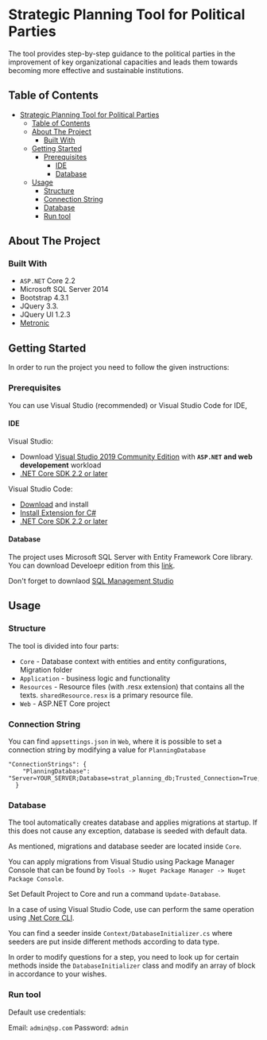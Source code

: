 # Strategic Planning Tool for Political Parties
The tool provides step-by-step guidance to the political parties in the improvement of key organizational capacities and leads them towards becoming more effective and sustainable institutions. 

<!-- TABLE OF CONTENTS -->
## Table of Contents

- [Strategic Planning Tool for Political Parties](#strategic-planning-tool-for-political-parties)
  - [Table of Contents](#table-of-contents)
  - [About The Project](#about-the-project)
    - [Built With](#built-with)
  - [Getting Started](#getting-started)
    - [Prerequisites](#prerequisites)
      - [IDE](#ide)
      - [Database](#database)
  - [Usage](#usage)
    - [Structure](#structure)
    - [Connection String](#connection-string)
    - [Database](#database-1)
    - [Run tool](#run-tool)



<!-- ABOUT THE PROJECT -->
## About The Project


### Built With

* `ASP.NET` Core 2.2
* Microsoft SQL Server 2014
* Bootstrap 4.3.1
* JQuery 3.3.
* JQuery UI 1.2.3
* [Metronic](https://keenthemes.com/metronic/)


<!-- GETTING STARTED -->
## Getting Started

In order to run the project you need to follow the given instructions:

### Prerequisites

You can use Visual Studio (recommended) or Visual Studio Code for IDE,

#### IDE

Visual Studio:
* Download [Visual Studio 2019 Community Edition](https://visualstudio.microsoft.com/downloads/?utm_medium=microsoft&utm_source=docs.microsoft.com&utm_campaign=inline+link&utm_content=download+vs2019) with **`ASP.NET` and web developement** workload
* [.NET Core SDK 2.2 or later](https://dotnet.microsoft.com/download/dotnet-core)


Visual Studio Code:
* [Download](https://code.visualstudio.com/download) and install
* [Install Extension for C#](https://marketplace.visualstudio.com/items?itemName=ms-dotnettools.csharp)
* [.NET Core SDK 2.2 or later](https://dotnet.microsoft.com/download/dotnet-core)

#### Database

The project uses Microsoft SQL Server with Entity Framework Core library.
You can download Develoepr edition from this [link](https://www.microsoft.com/en-us/sql-server/sql-server-downloads).

Don't forget to downlaod [SQL Management Studio](https://docs.microsoft.com/en-us/sql/ssms/download-sql-server-management-studio-ssms?view=sql-server-ver15)


<!-- USAGE EXAMPLES -->
## Usage

### Structure
The tool is divided into four parts:
* `Core` - Database context with entities and entity configurations, Migration folder
* `Application` - business logic and functionality
* `Resources` - Resource files (with .resx extension) that contains all the texts. `sharedResource.resx` is a primary resource file.
* `Web` - ASP.NET Core project

### Connection String

You can find `appsettings.json` in  `Web`, where it is possible to set a connection string by modifying a value for `PlanningDatabase`

```
"ConnectionStrings": {
    "PlanningDatabase": "Server=YOUR_SERVER;Database=strat_planning_db;Trusted_Connection=True;"
  }
```

### Database

The tool automatically creates database and applies migrations at startup. If this does not cause any exception, database is seeded with default data.

As mentioned, migrations and database seeder are located inside `Core`. 

You can apply migrations from Visual Studio using Package Manager Console that can be found by `Tools -> Nuget Package Manager -> Nuget Package Console`.

Set Default Project to Core and run a command ```Update-Database```.

In a case of using Visual Studio Code, use can perform the same operation using [.Net Core CLI](https://docs.microsoft.com/en-us/ef/core/miscellaneous/cli/dotnet).

You can find a seeder inside `Context/DatabaseInitializer.cs` where seeders are put inside different methods according to data type.

In order to modify questions for a step, you need to look up for certain methods inside the `DatabaseInitializer` class and modify an array of block in accordance to your wishes.

### Run tool

Default use credentials:

Email: `admin@sp.com`
Password: `admin`
